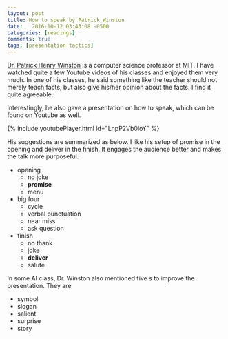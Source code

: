 ```yaml
---
layout: post
title: How to speak by Patrick Winston 
date:   2016-10-12 03:43:08 -0500
categories: [readings]
comments: true
tags: [presentation tactics]
---
```


[Dr. Patrick Henry Winston](https://en.wikipedia.org/wiki/Patrick_Winston) is a 
computer science professor at MIT. I have watched quite a few Youtube videos of his
classes and enjoyed them very much.
In one of his classes, he said something like the teacher should
not merely teach facts, but also give his/her opinion about the facts.
I find it quite agreeable. 

Interestingly, he also gave a presentation on how to speak,
which can be found on Youtube as well. 

{% include youtubePlayer.html id="LnpP2Vb0loY" %}

His suggestions are summarized as below. 
I like his setup of promise in the opening and deliver in the finish. 
It engages the audience better and makes the talk more purposeful.

* opening
    * no joke
    * **promise**
    * menu
* big four
    * cycle
    * verbal punctuation 
    * near miss
    * ask question
* finish
    * no thank
    * joke
    * **deliver**
    * salute 


In some AI class, Dr. Winston also mentioned five s to improve the presentation.
They are

* symbol
* slogan
* salient
* surprise
* story

